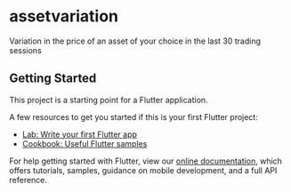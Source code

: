 # assetvariation

Variation in the price of an asset of your choice in the last 30 trading sessions

## Getting Started

This project is a starting point for a Flutter application.

A few resources to get you started if this is your first Flutter project:

- [Lab: Write your first Flutter app](https://github.com/valksandro/juris-app/blob/master/images/Capturar.PNG)
- [Cookbook: Useful Flutter samples](https://flutter.dev/docs/cookbook)

For help getting started with Flutter, view our
[online documentation](https://flutter.dev/docs), which offers tutorials,
samples, guidance on mobile development, and a full API reference.
